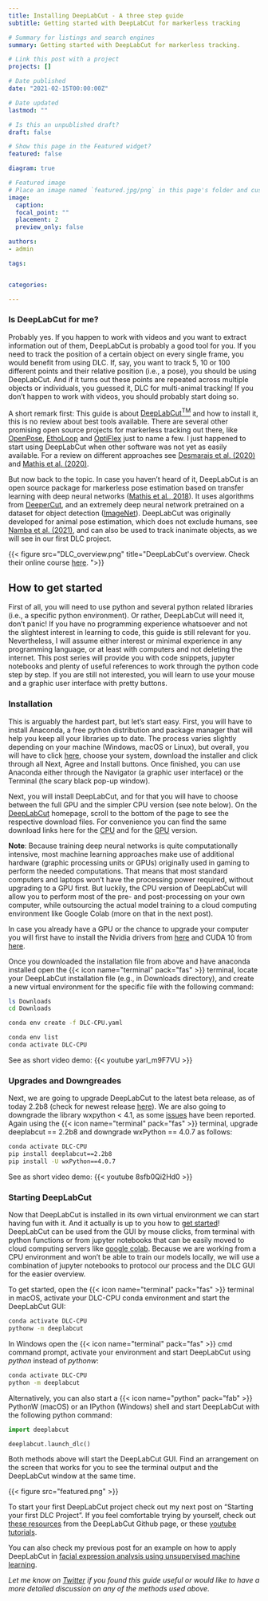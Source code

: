 ```yaml
---
title: Installing DeepLabCut - A three step guide
subtitle: Getting started with DeepLabCut for markerless tracking 

# Summary for listings and search engines
summary: Getting started with DeepLabCut for markerless tracking.

# Link this post with a project
projects: []

# Date published
date: "2021-02-15T00:00:00Z"

# Date updated
lastmod: ""

# Is this an unpublished draft?
draft: false

# Show this page in the Featured widget?
featured: false

diagram: true

# Featured image
# Place an image named `featured.jpg/png` in this page's folder and customize its options here.
image:
  caption: 
  focal_point: ""
  placement: 2
  preview_only: false

authors:
- admin

tags:


categories:

---
```


### Is DeepLabCut for me?
Probably yes. If you happen to work with videos and you want to extract information out of them, DeepLabCut is probably a good tool for you. If you need to track the position of a certain object on every single frame, you would benefit from using DLC. If, say, you want to track 5, 10 or 100 different points and their relative position (i.e., a pose), you should be using DeepLabCut. And if it turns out these points are repeated across multiple objects or individuals, you guessed it, DLC for multi-animal tracking! If you don’t happen to work with videos, you should probably start doing so.

A short remark first: This guide is about [DeepLabCut<sup>TM</sup>](http://www.mackenziemathislab.org/deeplabcut) and how to install it, this is no review about best tools available. There are several other promising open source projects for markerless tracking out there, like [OpenPose](https://cmu-perceptual-computing-lab.github.io/openpose/web/html/doc/), [EthoLoop](http://www.etholoop.org/index.html) and [OptiFlex](https://github.com/saptera/OptiFlex) just to name a few. I just happened to start using DeepLabCut when other software was not yet as easily available. For a review on different approaches see [Desmarais et al. (2020)](https://arxiv.org/abs/2010.06449) and [Mathis et al. (2020)](https://www.sciencedirect.com/science/article/abs/pii/S0896627320307170).

But now back to the topic. In case you haven’t heard of it, DeepLabCut is an open source package for markerless pose estimation based on transfer learning with deep neural networks ([Mathis et al., 2018](https://www.nature.com/articles/s41593-018-0209-y)). It uses algorithms from [DeeperCut](https://link.springer.com/chapter/10.1007/978-3-319-46466-4_3), and an extremely deep neural network pretrained on a dataset for object detection ([ImageNet](https://openaccess.thecvf.com/content_cvpr_2016/html/He_Deep_Residual_Learning_CVPR_2016_paper.html)). DeepLabCut was originally developed for animal pose estimation, which does not exclude humans, see [Namba et al. (2021)](https://www.nature.com/articles/s41598-021-83077-4), and can also be used to track inanimate objects, as we will see in our first DLC project.

{{< figure src="DLC_overview.png" title="DeepLabCut's overview. Check their online course [here](http://DLCcourse.deeplabcut.org). ">}}

## How to get started
First of all, you will need to use python and several python related libraries (i.e., a specific python environment). Or rather, DeepLabCut will need it, don’t panic! If you have no programming experience whatsoever and not the slightest interest in learning to code, this guide is still relevant for you. Nevertheless, I will assume either interest or minimal experience in any programming language, or at least with computers and not deleting the internet. This post series will provide you with code snippets, jupyter notebooks and plenty of useful references to work through the python code step by step. If you are still not interested, you will learn to use your mouse and a graphic user interface with pretty buttons.


### Installation
This is arguably the hardest part, but let’s start easy. 
First, you will have to install Anaconda, a free python distribution and package manager that will help you keep all your libraries up to date. The process varies slightly depending on your machine (Windows, macOS or Linux), but overall, you will have to click [here](https://docs.anaconda.com/anaconda/install/), choose your system, download the installer and click through all Next, Agree and Install buttons. Once finished, you can use Anaconda either through the Navigator (a graphic user interface) or the Terminal (the scary black pop-up window).

Next, you will install DeepLabCut, and for that you will have to choose between the full GPU and the simpler CPU version (see note below). On the [DeepLabCut](http://www.mackenziemathislab.org/deeplabcut) homepage, scroll to the bottom of the page to see the respective download files. For convenience you can find the same download links here for the [CPU](http://www.mackenziemathislab.org/s/DLC-CPU.yaml) and for the [GPU](http://www.mackenziemathislab.org/s/DLC-GPU.yaml) version. 

**Note**: Because training deep neural networks is quite computationally intensive, most machine learning approaches make use of additional hardware (graphic processing units or GPUs) originally used in gaming to perform the needed computations. That means that most standard computers and laptops won’t have the processing power required, without upgrading to a GPU first. But luckily, the CPU version of DeepLabCut will allow you to perform most of the pre- and post-processing on your own computer, while outsourcing the actual model training to a cloud computing environment like Google Colab (more on that in the next post).

In case you already have a GPU or the chance to upgrade your computer you will first have to install the Nvidia drivers from [here](https://www.nvidia.com/download/index.aspx) and CUDA 10 from [here](https://developer.nvidia.com/cuda-10.0-download-archive).

Once you downloaded the installation file from above and have anaconda installed open the {{< icon name="terminal" pack="fas" >}}  terminal, locate your DeepLabCut installation file (e.g., in Downloads directory), and create a new virtual environment for the specific file with the following command: 

```bash
ls Downloads
cd Downloads

conda env create -f DLC-CPU.yaml

conda env list
conda activate DLC-CPU
```

See as short video demo: 
{{< youtube yarI_m9F7VU >}}


### Upgrades and Downgreades
Next, we are going to upgrade DeepLabCut to the latest beta release, as of today 2.2b8 (check for newest release [here](https://github.com/DeepLabCut/DeepLabCut#versions)). We are also going to downgrade the library wxpython < 4.1, as some [issues](https://github.com/DeepLabCut/DeepLabCut/issues/682) have been reported. Again using the {{< icon name="terminal" pack="fas" >}}      terminal, upgrade deeplabcut == 2.2b8 and downgrade wxPython == 4.0.7 as follows:

```bash
conda activate DLC-CPU
pip install deeplabcut==2.2b8
pip install -U wxPython==4.0.7
```

See as short video demo: 
{{< youtube 8sfb0Qi2Hd0 >}}

### Starting DeepLabCut
Now that DeepLabCut is installed in its own virtual environment we can start having fun with it. And it actually is up to you how to [get started](https://github.com/DeepLabCut/DeepLabCut/blob/master/docs/UseOverviewGuide.md#the-options-for-using-deeplabcut)! DeepLabCut can be used from the GUI by mouse clicks, from terminal with python functions or from jupyter notebooks that can be easily moved to cloud computing servers like [google colab](https://colab.research.google.com/notebooks/intro.ipynb). 
Because we are working from a CPU environment and won’t be able to train our models locally, we will use a combination of jupyter notebooks to protocol our process and the DLC GUI for the easier overview. 

To get started, open the {{< icon name="terminal" pack="fas" >}}  terminal in macOS, activate your DLC-CPU conda environment and start the DeepLabCut GUI:

```bash
conda activate DLC-CPU
pythonw -m deeplabcut
```

In Windows open the {{< icon name="terminal" pack="fas" >}}  cmd command prompt, activate your environment and start DeepLabCut using *python* instead of *pythonw*:

```bash
conda activate DLC-CPU
python -m deeplabcut
```

Alternatively, you can also start a {{< icon name="python" pack="fab" >}} PythonW (macOS) or an IPython (Windows) shell and start DeepLabCut with the following python command:

```python
import deeplabcut

deeplabcut.launch_dlc()
```

Both methods above will start the DeepLabCut GUI. Find an arrangement on the screen that works for you to see the terminal output and the DeepLabCut window at the same time.

{{< figure src="featured.png" >}}

To start your first DeepLabCut project check out my next post on “Starting your first DLC Project”. If you feel comfortable trying by yourself, check out [these resources](https://github.com/DeepLabCut/DeepLabCut/blob/master/docs/UseOverviewGuide.md#create-a-new-project) from the DeepLabCut Github page, or these [youtube tutorials](https://www.youtube.com/channel/UC2HEbWpC_1v6i9RnDMy-dfA). 

You can also check my previous post for an example on how to apply DeepLabCut in [facial expression analysis using unsupervised machine learning](https://guillermohidalgogadea.com/openlabnotebook/upgrade-your-next-zoom-meeting/).



*Let me know on [Twitter](https://twitter.com/G_HidalgoGadea) if you found this guide useful or would like to have a more detailed discussion on any of the methods used above.*

